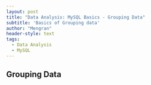 ```yaml
---
layout: post
title: "Data Analysis: MySQL Basics - Grouping Data"
subtitle: 'Basics of Grouping data'
author: "Mengran"
header-style: text
tags:
  - Data Analysis
  - MySQL
---
```


## Grouping Data



